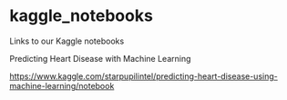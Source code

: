 # kaggle_notebooks
Links to our Kaggle notebooks


Predicting Heart Disease with Machine Learning

https://www.kaggle.com/starpupilintel/predicting-heart-disease-using-machine-learning/notebook
